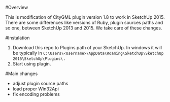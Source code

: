 #Overview

This is modification of CityGML plugin version 1.8 to work in SketchUp 2015. There are some differences like versions of Ruby, plugin sources paths
and so one, between SketchUp 2013 and 2015. We take care of these changes.

#Instalation

1. Download this repo to Plugins path of your SketchUp. In windows it will be typically in `C:\Users\<Username>\AppData\Roaming\SketchUp\SketchUp 2015\SketchUp\Plugins\` .
2. Start using plugin.

#Main changes

* adjust plugin source paths
* load proper Win32Api
* fix encoding problems
